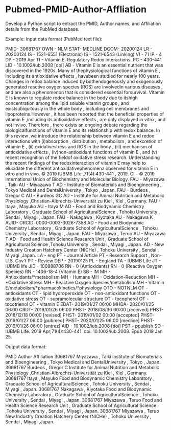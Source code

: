 # Pubmed-PMID-Author-Affliation
Develop a Python script to extract the PMID, Author names, and Affiliation details from the PubMed database.

Example:
Input data format (PubMed text file):

﻿PMID- 30681767
OWN - NLM
STAT- MEDLINE
DCOM- 20200124
LR  - 20200124
IS  - 1521-6551 (Electronic)
IS  - 1521-6543 (Linking)
VI  - 71
IP  - 4
DP  - 2019 Apr
TI  - Vitamin E: Regulatory Redox Interactions.
PG  - 430-441
LID - 10.1002/iub.2008 [doi]
AB  - Vitamin E is an essential nutrient that was discovered in the 1920s. Many of thephysiological functions of vitamin E , including its antioxidative effects , havebeen studied for nearly 100 years. Changes in redox balance induced by bothendogenously and exogenously generated reactive oxygen species (ROS) are involvedin various diseases , and are also a phenomenon that is considered essential forsurvival. Vitamin E is known to regulate redox balance in the body due to itshigh concentration among the lipid soluble vitamin groups , and existsubiquitously in the whole body , including cell membranes and lipoproteins.However , it has been reported that the beneficial properties of vitamin E ,including its antioxidative effects , are only displayed in vitro , and not invivo. Therefore , there exists an ongoing debate regarding the biologicalfunctions of vitamin E and its relationship with redox balance. In this review ,we introduce the relationship between vitamin E and redox interactions with (i)absorption , distribution , metabolism , and excretion of vitamin E , (ii) oxidativestress and ROS in the body , (iii) mechanism of antioxidative effects , (iv)non-antioxidant functions of vitamin E , and (v) recent recognition of the fieldof oxidative stress research. Understanding the recent findings of the redoxinteraction of vitamin E may help to elucidate the different antioxidativephenomena observed for vitamin E in vitro and in vivo. © 2019 IUBMB Life ,71(4):430-441 , 2019.
CI  - © 2019 International Union of Biochemistry and Molecular Biology.
FAU - Miyazawa , Taiki
AU  - Miyazawa T
AD  - Institute of Biomaterials and Bioengineering , Tokyo Medical and DentalUniversity , Tokyo , Japan.
FAU - Burdeos , Gregor C
AU  - Burdeos GC
AD  - Institute for Animal Nutrition and Metabolic Physiology ,Christian-Albrechts-Universität zu Kiel , Kiel , Germany.
FAU - Itaya , Mayuko
AU  - Itaya M
AD  - Food and Biodynamic Chemistry Laboratory , Graduate School of AgriculturalScience , Tohoku University , Sendai , Miyagi , Japan.
FAU - Nakagawa , Kiyotaka
AU  - Nakagawa K
AUID- ORCID: 0000-0003-3026-7358
AD  - Food and Biodynamic Chemistry Laboratory , Graduate School of AgriculturalScience , Tohoku University , Sendai , Miyagi , Japan.
FAU - Miyazawa , Teruo
AU  - Miyazawa T
AD  - Food and Health Science Research Unit , Graduate School of Agricultural Science ,Tohoku University , Sendai , Miyagi , Japan.
AD  - New Industry Creation Hatchery Center (NICHe) , Tohoku University , Sendai , Miyagi ,Japan.
LA  - eng
PT  - Journal Article
PT  - Research Support , Non-U.S. Gov't
PT  - Review
DEP - 20190125
PL  - England
TA  - IUBMB Life
JT  - IUBMB life
JID - 100888706
RN  - 0 (Antioxidants)
RN  - 0 (Reactive Oxygen Species)
RN  - 1406-18-4 (Vitamin E)
SB  - IM
MH  - Antioxidants/*metabolism
MH  - Humans
MH  - Oxidation-Reduction
MH  - *Oxidative Stress
MH  - Reactive Oxygen Species/metabolism
MH  - Vitamin E/metabolism/*pharmacokinetics/*physiology
OTO - NOTNLM
OT  - antioxidants
OT  - lipid hydroperoxide
OT  - non-antioxidant functions
OT  - oxidative stress
OT  - supramolecular structure
OT  - tocopherol
OT  - tocotrienol
OT  - vitamin E
EDAT- 2019/01/27 06:00
MHDA- 2020/01/25 06:00
CRDT- 2019/01/26 06:00
PHST- 2018/08/30 00:00 [received]
PHST- 2018/12/18 00:00 [revised]
PHST- 2019/01/02 00:00 [accepted]
PHST- 2019/01/27 06:00 [pubmed]
PHST- 2020/01/25 06:00 [medline]
PHST- 2019/01/26 06:00 [entrez]
AID - 10.1002/iub.2008 [doi]
PST - ppublish
SO  - IUBMB Life. 2019 Apr;71(4):430-441. doi: 10.1002/iub.2008. Epub 2019 Jan 25.


Output data format:

PMID	Author	Affiliation
30681767	Miyazawa , Taiki	Institute of Biomaterials and Bioengineering , Tokyo Medical and DentalUniversity , Tokyo , Japan.
30681767	Burdeos , Gregor C	Institute for Animal Nutrition and Metabolic Physiology ,Christian-Albrechts-Universität zu Kiel , Kiel , Germany.
30681767	Itaya , Mayuko	Food and Biodynamic Chemistry Laboratory , Graduate School of AgriculturalScience , Tohoku University , Sendai , Miyagi , Japan.
30681767	Nakagawa , Kiyotaka	Food and Biodynamic Chemistry Laboratory , Graduate School of AgriculturalScience , Tohoku University , Sendai , Miyagi , Japan.
30681767	Miyazawa , Teruo	Food and Health Science Research Unit , Graduate School of Agricultural Science ,Tohoku University , Sendai , Miyagi , Japan.
30681767	Miyazawa , Teruo	New Industry Creation Hatchery Center (NICHe) , Tohoku University , Sendai , Miyagi ,Japan.


